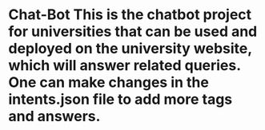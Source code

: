# Chat-Bot This is the chatbot project for universities that can be used and deployed on the university website, which will answer related queries. One can make changes in the intents.json file to add more tags and answers.

